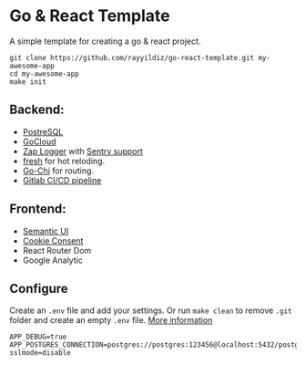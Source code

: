 # Go & React Template

A simple template for creating a go & react project. 


```
git clone https://github.com/rayyildiz/go-react-template.git my-awesome-app
cd my-awesome-app
make init
```



Backend: 
---

- [PostreSQL](https://github.com/lib/pq)
- [GoCloud](https://gocloud.dev/) 
- [Zap Logger](https://github.com/uber-go/zap) with [Sentry support](https://github.com/getsentry/sentry-go)
- [fresh](https://github.com/gravityblast/fresh) for hot reloding.
- [Go-Chi](https://github.com/go-chi/chi) for routing.
- [Gitlab CI/CD pipeline](https://docs.gitlab.com/ee/ci/pipelines.html)

Frontend: 
---

- [Semantic UI](https://react.semantic-ui.com/)
- [Cookie Consent](https://www.npmjs.com/package/react-cookie-consent) 
- React Router Dom
- Google Analytic


## Configure

Create an `.env` file and add your settings. Or run `make clean` to remove `.git` folder and create an empty `.env` file. [More information](https://github.com/kelseyhightower/envconfig)

```
APP_DEBUG=true
APP_POSTGRES_CONNECTION=postgres://postgres:123456@localhost:5432/postgres?sslmode=disable
```

